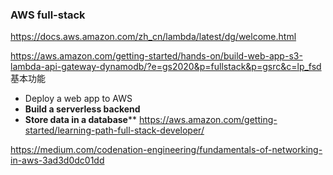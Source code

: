 ### AWS full-stack
https://docs.aws.amazon.com/zh_cn/lambda/latest/dg/welcome.html

https://aws.amazon.com/getting-started/hands-on/build-web-app-s3-lambda-api-gateway-dynamodb/?e=gs2020&p=fullstack&p=gsrc&c=lp_fsd
基本功能
- Deploy a web app to AWS
- **Build a serverless backend**
- **Store data in a database****
https://aws.amazon.com/getting-started/learning-path-full-stack-developer/


https://medium.com/codenation-engineering/fundamentals-of-networking-in-aws-3ad3d0dc01dd